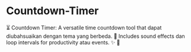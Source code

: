 # Countdown-Timer
⏳ Countdown Timer: A versatile time countdown tool that dapat diubahsuaikan dengan tema yang berbeda. 🔔 Includes sound effects dan loop intervals for productivity atau events. ✨ 🎯
